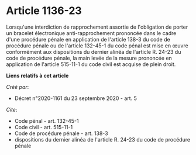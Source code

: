 # Article 1136-23

Lorsqu'une interdiction de rapprochement assortie de l'obligation de porter un bracelet électronique anti-rapprochement
prononcée dans le cadre d'une procédure pénale en application de l'article 138-3 du code de procédure pénale ou de l'article
132-45-1 du code pénal est mise en œuvre conformément aux dispositions du dernier alinéa de l'article R. 24-23 du code de
procédure pénale, la main levée de la mesure prononcée en application de l'article 515-11-1 du code civil est acquise de
plein droit.

**Liens relatifs à cet article**

_Créé par_:

  - Décret n°2020-1161 du 23 septembre 2020 - art. 5

_Cite_:

  - Code pénal - art. 132-45-1
  - Code civil - art. 515-11-1
  - Code de procédure pénale - art. 138-3
  - dispositions du dernier alinéa de l'article R. 24-23 du code de procédure pénale
